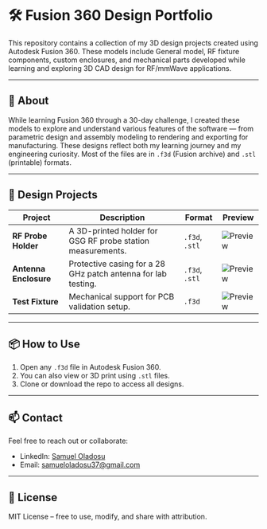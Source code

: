 # 🛠️ Fusion 360 Design Portfolio

This repository contains a collection of my 3D design projects created using Autodesk Fusion 360. These models include General model, RF fixture components, custom enclosures, and mechanical parts developed while learning and exploring 3D CAD design for RF/mmWave applications.

---

## 📌 About

While learning Fusion 360 through a 30-day challenge, I created these models to explore and understand various features of the software — from parametric design and assembly modeling to rendering and exporting for manufacturing. These designs reflect both my learning journey and my engineering curiosity. Most of the files are in `.f3d` (Fusion archive) and `.stl` (printable) formats.

---

## 📂 Design Projects

| Project | Description | Format | Preview |
|--------|-------------|--------|---------|
| **RF Probe Holder** | A 3D-printed holder for GSG RF probe station measurements. | `.f3d`, `.stl` | ![Preview](models/RF-Probe-Holder/screenshot.png) |
| **Antenna Enclosure** | Protective casing for a 28 GHz patch antenna for lab testing. | `.f3d`, `.stl` | ![Preview](models/Antenna-Enclosure/screenshot.png) |
| **Test Fixture** | Mechanical support for PCB validation setup. | `.f3d` | ![Preview](models/Test-Fixture/screenshot.jpg) |

---

## 📦 How to Use

1. Open any `.f3d` file in Autodesk Fusion 360.
2. You can also view or 3D print using `.stl` files.
3. Clone or download the repo to access all designs.

---

## 📫 Contact

Feel free to reach out or collaborate:

- LinkedIn: [Samuel Oladosu](https://www.linkedin.com/in/samueloladosu/)
- Email: [samueloladosu37@gmail.com](mailto:samueloladosu37@gmail.com)

---

## 📄 License

MIT License – free to use, modify, and share with attribution.
